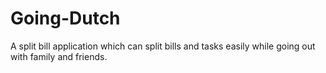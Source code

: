 # Going-Dutch
A split bill application which can split bills and tasks easily while going out with family and friends.
